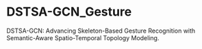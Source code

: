 # DSTSA-GCN_Gesture
DSTSA-GCN: Advancing Skeleton-Based Gesture Recognition with Semantic-Aware Spatio-Temporal Topology Modeling.
